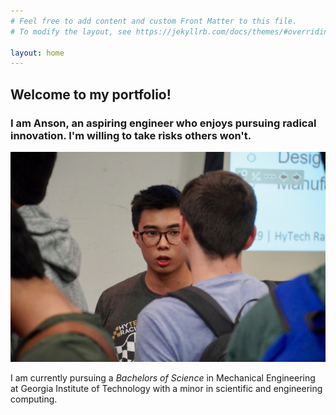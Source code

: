 ```yaml
---
# Feel free to add content and custom Front Matter to this file.
# To modify the layout, see https://jekyllrb.com/docs/themes/#overriding-theme-defaults

layout: home
---
```

## Welcome to my portfolio!

### I am Anson, an aspiring engineer who enjoys pursuing radical innovation. I'm willing to take risks others won't.

![Deez nuts69](/assets/photo69.JPG)

I am currently pursuing a *Bachelors of Science* in Mechanical Engineering at Georgia Institute of Technology with a minor in scientific and engineering computing.
